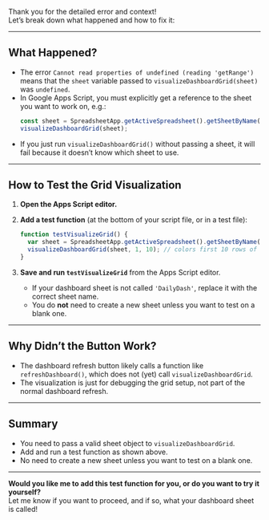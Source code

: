 Thank you for the detailed error and context!  
Let’s break down what happened and how to fix it:

---

## **What Happened?**

- The error `Cannot read properties of undefined (reading 'getRange')` means that the `sheet` variable passed to `visualizeDashboardGrid(sheet)` was `undefined`.
- In Google Apps Script, you must explicitly get a reference to the sheet you want to work on, e.g.:
  ```js
  const sheet = SpreadsheetApp.getActiveSpreadsheet().getSheetByName('DailyDash');
  visualizeDashboardGrid(sheet);
  ```
- If you just run `visualizeDashboardGrid()` without passing a sheet, it will fail because it doesn’t know which sheet to use.

---

## **How to Test the Grid Visualization**

1. **Open the Apps Script editor.**
2. **Add a test function** (at the bottom of your script file, or in a test file):

   ```js
   function testVisualizeGrid() {
     var sheet = SpreadsheetApp.getActiveSpreadsheet().getSheetByName('DailyDash'); // or your dashboard sheet name
     visualizeDashboardGrid(sheet, 1, 10); // colors first 10 rows of the grid
   }
   ```

3. **Save and run `testVisualizeGrid`** from the Apps Script editor.

   - If your dashboard sheet is not called `'DailyDash'`, replace it with the correct sheet name.
   - You do **not** need to create a new sheet unless you want to test on a blank one.

---

## **Why Didn’t the Button Work?**

- The dashboard refresh button likely calls a function like `refreshDashboard()`, which does not (yet) call `visualizeDashboardGrid`.
- The visualization is just for debugging the grid setup, not part of the normal dashboard refresh.

---

## **Summary**

- You need to pass a valid sheet object to `visualizeDashboardGrid`.
- Add and run a test function as shown above.
- No need to create a new sheet unless you want to test on a blank one.

---

**Would you like me to add this test function for you, or do you want to try it yourself?**  
Let me know if you want to proceed, and if so, what your dashboard sheet is called!
